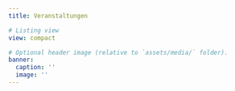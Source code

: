 ```yaml
---
title: Veranstaltungen

# Listing view
view: compact

# Optional header image (relative to `assets/media/` folder).
banner:
  caption: ''
  image: ''
---
```

